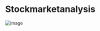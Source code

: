 # Stockmarketanalysis
![image](https://github.com/user-attachments/assets/fec8423b-bdd7-4fab-8939-41e42c732abf)

